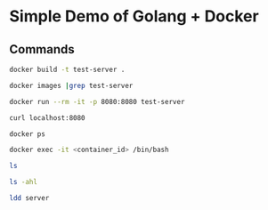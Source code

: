 # Simple Demo of Golang + Docker

## Commands

```bash
docker build -t test-server .
```

```bash
docker images |grep test-server
```

```bash
docker run --rm -it -p 8080:8080 test-server

curl localhost:8080
```

```bash
docker ps

docker exec -it <container_id> /bin/bash

ls

ls -ahl

ldd server
```
